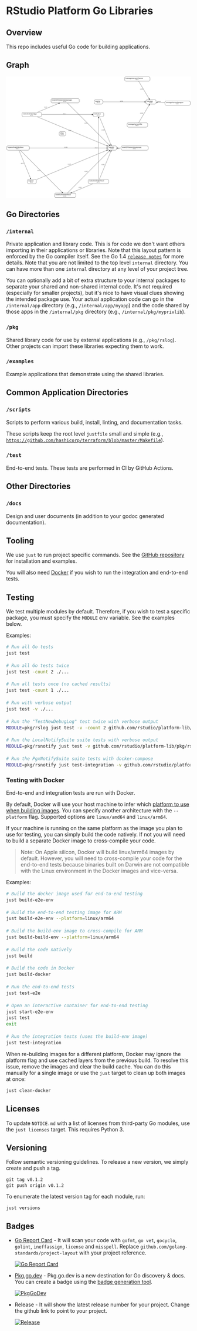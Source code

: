 # RStudio Platform Go Libraries

## Overview

This repo includes useful Go code for building applications.

## Graph

![Dependency Graph](graph.svg)

## Go Directories

### `/internal`

Private application and library code. This is for code we don't want others
importing in their applications or libraries. Note that this layout pattern is
enforced by the Go compiler itself. See the Go 1.4
[`release notes`](https://golang.org/doc/go1.4#internalpackages) for more
details. Note that you are not limited to the top level `internal` directory.
You can have more than one `internal` directory at any level of your project
tree.

You can optionally add a bit of extra structure to your internal packages to
separate your shared and non-shared internal code. It's not required (especially
for smaller projects), but it's nice to have visual clues showing the intended
package use. Your actual application code can go in the `/internal/app`
directory (e.g., `/internal/app/myapp`) and the code shared by those apps in the
`/internal/pkg` directory (e.g., `/internal/pkg/myprivlib`).

### `/pkg`

Shared library code for use by external applications (e.g., `/pkg/rslog`).
Other projects can import these libraries expecting them to work.

### `/examples`

Example applications that demonstrate using the shared libraries.

## Common Application Directories

### `/scripts`

Scripts to perform various build, install, linting, and documentation tasks.

These scripts keep the root level `justfile` small and simple (e.g.,
[`https://github.com/hashicorp/terraform/blob/master/Makefile`](https://github.com/hashicorp/terraform/blob/master/Makefile)).

### `/test`

End-to-end tests. These tests are performed in CI by GitHub Actions.

## Other Directories

### `/docs`

Design and user documents (in addition to your godoc generated documentation).

## Tooling

We use `just` to run project specific commands. See the 
[GitHub repository](https://github.com/casey/just) for installation and 
examples.

You will also need [Docker](https://docs.docker.com/get-docker/) if you wish to 
run the integration and end-to-end tests.

## Testing

We test multiple modules by default. Therefore, if you wish to test a specific
package, you must specify the `MODULE` env variable. See the examples below. 

Examples:

```bash
# Run all Go tests
just test

# Run all Go tests twice
just test -count 2 ./...

# Run all tests once (no cached results)
just test -count 1 ./...

# Run with verbose output
just test -v ./...

# Run the "TestNewDebugLog" test twice with verbose output
MODULE=pkg/rslog just test -v -count 2 github.com/rstudio/platform-lib/pkg/rslog/debug -testify.m=TestNewDebugLog

# Run the LocalNotifySuite suite tests with verbose output
MODULE=pkg/rsnotify just test -v github.com/rstudio/platform-lib/pkg/rsnotify/locallistener -check.f=LocalNotifySuite

# Run the PgxNotifySuite suite tests with docker-compose
MODULE=pkg/rsnotify just test-integration -v github.com/rstudio/platform-lib/pkg/rsnotify/pgxlistener -check.f=PgxNotifySuite
```

### Testing with Docker

End-to-end and integration tests are run with Docker. 

By default, Docker will use your host machine to infer which [platform to use 
when building images](https://docs.docker.com/engine/reference/builder/#from). 
You can specify another architecture with the `--platform` flag. Supported 
options are `linux/amd64` and `linux/arm64`.

If your machine is running on the same platform as the image you plan to use for 
testing, you can simply build the code natively. If not you will need to build a 
separate Docker image to cross-compile your code.

>Note: On Apple silicon, Docker will build linux/arm64 images by default. 
> However, you will need to cross-compile your code for the end-to-end tests 
> because binaries built on Darwin are not compatible with the Linux environment 
> in the Docker images and vice-versa.

Examples:

```bash
# Build the docker image used for end-to-end testing
just build-e2e-env

# Build the end-to-end testing image for ARM
just build-e2e-env --platform=linux/arm64

# Build the build-env image to cross-compile for ARM
just build-build-env --platform=linux/arm64

# Build the code natively
just build

# Build the code in Docker
just build-docker

# Run the end-to-end tests
just test-e2e

# Open an interactive container for end-to-end testing
just start-e2e-env
just test
exit

# Run the integration tests (uses the build-env image)
just test-integration
```

When re-building images for a different platform, Docker may ignore the platform 
flag and use cached layers from the previous build. To resolve this issue, 
remove the images and clear the build cache. You can do this manually for 
a single image or use the `just` target to clean up both images at once:

```bash
just clean-docker
```

## Licenses

To update `NOTICE.md` with a list of licenses from third-party Go modules,
use the `just licenses` target. This requires Python 3.

## Versioning

Follow semantic versioning guidelines. To release a new version, we simply
create and push a tag.

```shell
git tag v0.1.2
git push origin v0.1.2
```

To enumerate the latest version tag for each module, run:

```shell
just versions
```

## Badges

* [Go Report Card](https://goreportcard.com/) - It will scan your code with
  `gofmt`, `go vet`, `gocyclo`, `golint`, `ineffassign`, `license` and
  `misspell`. Replace `github.com/golang-standards/project-layout` with your
  project reference.

    [![Go Report Card](https://goreportcard.com/badge/github.com/rstudio/platform-lib?style=flat-square)](https://goreportcard.com/report/github.com/rstudio/platform-lib)

* [Pkg.go.dev](https://pkg.go.dev) - Pkg.go.dev is a new destination for Go
  discovery & docs. You can create a badge using the
  [badge generation tool](https://pkg.go.dev/badge).

    [![PkgGoDev](https://pkg.go.dev/badge/github.com/rstudio/platform-lib)](https://pkg.go.dev/github.com/rstudio/platform-lib)

* Release - It will show the latest release number for your project. Change the
  github link to point to your project.

    [![Release](https://img.shields.io/github/release/rstudio/platform-lib.svg?style=flat-square)](https://github.com/rstudio/platform-lib/releases/latest)

